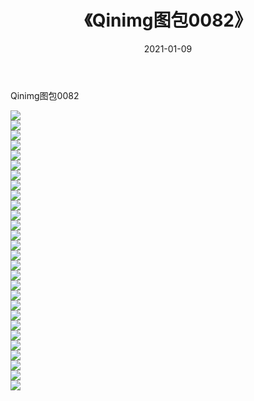 ﻿---
layout: post
title:  《Qinimg图包0082》
date:   2021-01-09
img: http://imgx.orgx.ga/Qinimg图包/Qinimg图包0082/000.jpg
categories: [美女, 清纯, 唯美]
---

Qinimg图包0082

 ![](http://imgx.orgx.ga/Qinimg图包/Qinimg图包0082/001.jpg) <br>![](http://imgx.orgx.ga/Qinimg图包/Qinimg图包0082/002.jpg) <br>![](http://imgx.orgx.ga/Qinimg图包/Qinimg图包0082/003.jpg) <br>![](http://imgx.orgx.ga/Qinimg图包/Qinimg图包0082/004.jpg) <br>![](http://imgx.orgx.ga/Qinimg图包/Qinimg图包0082/005.jpg) <br>![](http://imgx.orgx.ga/Qinimg图包/Qinimg图包0082/006.jpg) <br>![](http://imgx.orgx.ga/Qinimg图包/Qinimg图包0082/007.jpg) <br>![](http://imgx.orgx.ga/Qinimg图包/Qinimg图包0082/008.jpg) <br>![](http://imgx.orgx.ga/Qinimg图包/Qinimg图包0082/009.jpg) <br>![](http://imgx.orgx.ga/Qinimg图包/Qinimg图包0082/010.jpg) <br>![](http://imgx.orgx.ga/Qinimg图包/Qinimg图包0082/011.jpg) <br>![](http://imgx.orgx.ga/Qinimg图包/Qinimg图包0082/012.jpg) <br>![](http://imgx.orgx.ga/Qinimg图包/Qinimg图包0082/013.jpg) <br>![](http://imgx.orgx.ga/Qinimg图包/Qinimg图包0082/014.jpg) <br>![](http://imgx.orgx.ga/Qinimg图包/Qinimg图包0082/015.jpg) <br>![](http://imgx.orgx.ga/Qinimg图包/Qinimg图包0082/016.jpg) <br>![](http://imgx.orgx.ga/Qinimg图包/Qinimg图包0082/017.jpg) <br>![](http://imgx.orgx.ga/Qinimg图包/Qinimg图包0082/018.jpg) <br>![](http://imgx.orgx.ga/Qinimg图包/Qinimg图包0082/019.jpg) <br>![](http://imgx.orgx.ga/Qinimg图包/Qinimg图包0082/020.jpg) <br>![](http://imgx.orgx.ga/Qinimg图包/Qinimg图包0082/021.jpg) <br>![](http://imgx.orgx.ga/Qinimg图包/Qinimg图包0082/022.jpg) <br>![](http://imgx.orgx.ga/Qinimg图包/Qinimg图包0082/023.jpg) <br>![](http://imgx.orgx.ga/Qinimg图包/Qinimg图包0082/024.jpg) <br>![](http://imgx.orgx.ga/Qinimg图包/Qinimg图包0082/025.jpg) <br>![](http://imgx.orgx.ga/Qinimg图包/Qinimg图包0082/026.jpg) <br>![](http://imgx.orgx.ga/Qinimg图包/Qinimg图包0082/027.jpg) <br>![](http://imgx.orgx.ga/Qinimg图包/Qinimg图包0082/028.jpg) <br>